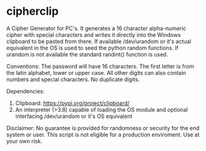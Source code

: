 # cipherclip
A Cipher Generator for PC's. It generates a 16 character alpha-numeric cipher with special characters and writes it directly into the Windows clipboard to be pasted from there. If available /dev/urandom or it's actual equivalent in the OS is used to seed the python random functions. If urandom is not available the standard randint() function is used.

Conventions:
The password will have 16 characters. The first letter is from the latin alphabet, lower or upper case. All other digits can also contain numbers and special characters. No duplicate digits.

Dependencies:
1. Clipboard: https://pypi.org/project/clipboard/ 
2. An interpreter (>3.8) capable of loading the OS module and optional interfacing /dev/urandom or it's OS equivalent

Disclaimer:
No guarantee is provided for randomness or security for the end system or user. This script is not eligible for a production enviroment. Use at your own risk.
